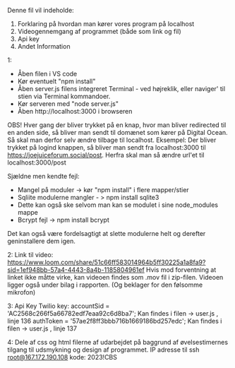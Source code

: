 Denne fil vil indeholde:

1. Forklaring på hvordan man kører vores program på localhost
2. Videogennemgang af programmet (både som link og fil)
3. Api key
4. Andet Information

1:

- Åben filen i VS code
- Kør eventuelt "npm install"
- Åben server.js filens integreret Terminal - ved højreklik, eller naviger' til stien via Terminal kommandoer.
- Kør serveren med "node server.js"
- Åben http://localhost:3000 i browseren

OBS! Hver gang der bliver trykket på en knap, hvor man bliver redirected til en anden side, så bliver man sendt til domænet som kører på Digital Ocean.
Så skal man derfor selv ændre tilbage til localhost.
Eksempel: Der bliver trykket på logind knappen, så bliver man sendt fra localhost:3000 til https://joejuiceforum.social/post. Herfra skal man så ændre url'et til localhost:3000/post

Sjældne men kendte fejl:

- Mangel på moduler -> kør "npm install" i flere mapper/stier
- Sqliite modulerne mangler - > npm install sqlite3
- Dette kan også ske selvom man kan se modulet i sine node_modules mappe
- Bcrypt fejl -> npm install bcrypt

Det kan også være fordelsagtigt at slette modulerne helt og derefter geninstallere dem igen.

2:
Link til video: https://www.loom.com/share/51c66ff583014964b5ff30225a1a8fa9?sid=1ef948bb-57a4-4443-8a4b-1185804961ef
Hvis mod forventning at linket ikke måtte virke, kan videoen findes som .mov fil i zip-filen.
Videoen ligger også under bilag i rapporten.
(Og beklager for den følsomme mikrofon)

3:
Api Key
Twilio key:
accountSid = 'AC2568c266f5a66782edf7eaa92c6d8ba7'; Kan findes i filen -> user.js , linje 136
authToken = '57ae2f8ff3bbb716b1669186bd257edc'; Kan findes i filen -> user.js , linje 137

4:
Dele af css og html filerne af udarbejdet på baggrund af øvelsestimernes tilgang til udsmykning og design af programmet.
IP adresse til ssh root@167.172.190.108 kode: 2023!CBS
